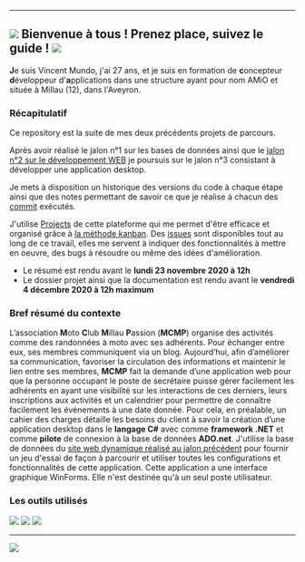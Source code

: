 ----------
## ![](https://zupimages.net/up/20/43/7hos.png) Bienvenue à tous ! Prenez place, suivez le guide ! ![](https://zupimages.net/up/20/43/tr4i.png) ##

**J**e suis Vincent Mundo, j'ai 27 ans, et je suis en formation de **c**oncepteur **d**éveloppeur d'**a**pplications dans une structure ayant pour nom AMiO et située à Millau (12), dans l'Aveyron.

### Récapitulatif ###

Ce repository est la suite de mes deux précédents projets de parcours.

Après avoir réalisé le jalon n°1 sur les bases de données ainsi que le [jalon n°2 sur le développement WEB](https://github.com/Vince-CDA/Mon_projet) je poursuis sur le jalon n°3 consistant à développer une application desktop. 

Je mets à disposition un historique des versions du code à chaque étape ainsi que des notes permettant de savoir ce que je réalise à chacun des [commit](https://fr.wikipedia.org/wiki/Commit) exécutés.

J'utilise [Projects](https://github.com/Vince-CDA/projetFilRougeJalon3/projects) de cette plateforme qui me permet d'être efficace et organisé grâce à [la méthode kanban](https://fr.wikipedia.org/wiki/Kanban).
Des [issues](https://fr.github.com/features.html#:~:text=Les%20Issues%20vous%20aident%20%C3%A0,ou%20encore%20r%C3%A9partir%20le%20travail.) sont disponibles tout au long de ce travail, elles me servent à indiquer des fonctionnalités à mettre en oeuvre, des bugs à résoudre ou même des idées d'amélioration.

- Le résumé est rendu avant le **lundi 23 novembre 2020 à 12h**
- Le dossier projet ainsi que la documentation est rendu avant le **vendredi 4 décembre 2020 à 12h maximum**

### Bref résumé du contexte ###

L’association **M**oto **C**lub **M**illau **P**assion (**MCMP**) organise des activités comme des randonnées
à moto avec ses adhérents. Pour échanger entre eux, ses membres communiquent via un blog.
Aujourd’hui, afin d’améliorer sa communication, favoriser la circulation des informations et
maintenir le lien entre ses membres, **MCMP** fait la demande d’une application web pour que la personne occupant le poste de secrétaire puisse gérer facilement les adhérents en ayant une visibilité sur les interactions de ces derniers, leurs inscriptions aux activités et un calendrier pour permettre de connaître facilement les événements à une date donnée.
Pour cela, en préalable, un cahier des charges détaille les besoins du client à savoir la création
d’une application desktop dans le **langage C#** avec comme **framework .NET** et comme **pilote** de connexion à la base de données **ADO.net**. J'utilise la base de données du [site web dynamique réalisé au jalon précédent](http://cda27.s1.2isa.org) pour fournir un jeu d'essai de façon à parcourir et utiliser toutes les configurations et fonctionnalités de cette application. Cette application a une interface graphique WinForms. Elle n'est destinée qu'à un seul poste utilisateur.


### Les outils utilisés ###


![](https://zupimages.net/up/20/42/vnrk.png) ![](https://zupimages.net/up/20/42/ujio.png) ![](https://zupimages.net/up/20/42/s44n.png)

----------
![](https://zupimages.net/up/20/42/05d5.png)
